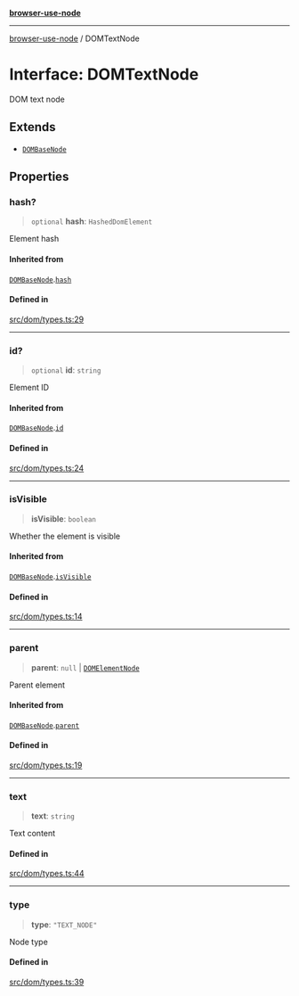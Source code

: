 [**browser-use-node**](../README.md)

***

[browser-use-node](../globals.md) / DOMTextNode

# Interface: DOMTextNode

DOM text node

## Extends

- [`DOMBaseNode`](DOMBaseNode.md)

## Properties

### hash?

> `optional` **hash**: `HashedDomElement`

Element hash

#### Inherited from

[`DOMBaseNode`](DOMBaseNode.md).[`hash`](DOMBaseNode.md#hash)

#### Defined in

[src/dom/types.ts:29](https://github.com/Dankovk/browser-use-js/blob/7aa31eb34b7bafb64e3abcce35e6168864b0fa74/src/dom/types.ts#L29)

***

### id?

> `optional` **id**: `string`

Element ID

#### Inherited from

[`DOMBaseNode`](DOMBaseNode.md).[`id`](DOMBaseNode.md#id)

#### Defined in

[src/dom/types.ts:24](https://github.com/Dankovk/browser-use-js/blob/7aa31eb34b7bafb64e3abcce35e6168864b0fa74/src/dom/types.ts#L24)

***

### isVisible

> **isVisible**: `boolean`

Whether the element is visible

#### Inherited from

[`DOMBaseNode`](DOMBaseNode.md).[`isVisible`](DOMBaseNode.md#isvisible)

#### Defined in

[src/dom/types.ts:14](https://github.com/Dankovk/browser-use-js/blob/7aa31eb34b7bafb64e3abcce35e6168864b0fa74/src/dom/types.ts#L14)

***

### parent

> **parent**: `null` \| [`DOMElementNode`](DOMElementNode.md)

Parent element

#### Inherited from

[`DOMBaseNode`](DOMBaseNode.md).[`parent`](DOMBaseNode.md#parent)

#### Defined in

[src/dom/types.ts:19](https://github.com/Dankovk/browser-use-js/blob/7aa31eb34b7bafb64e3abcce35e6168864b0fa74/src/dom/types.ts#L19)

***

### text

> **text**: `string`

Text content

#### Defined in

[src/dom/types.ts:44](https://github.com/Dankovk/browser-use-js/blob/7aa31eb34b7bafb64e3abcce35e6168864b0fa74/src/dom/types.ts#L44)

***

### type

> **type**: `"TEXT_NODE"`

Node type

#### Defined in

[src/dom/types.ts:39](https://github.com/Dankovk/browser-use-js/blob/7aa31eb34b7bafb64e3abcce35e6168864b0fa74/src/dom/types.ts#L39)
